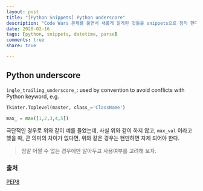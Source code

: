 ```yaml
---
layout: post
title: "[Python Snippets] Python underscore"
description: "Code Wars 문제를 풀면서 새롭게 알게된 것들을 snippets으로 정리 한다."
date: 2020-02-16
tags: [python, snippets, datetime, parse]
comments: true
share: true

---
```




## Python underscore

`ingle_trailing_underscore_`: used by convention to avoid conflicts with Python keyword, e.g.

```python
Tkinter.Toplevel(master, class_='ClassName')
```



```python
max_ = max([1,2,3,4,5])
```

극단적인 경우로 위와 같이 예를 들었는데, 사실 위와 같이 하지 않고, `max_val` 이라고 했을 때, 큰 의미의 차이가 없다면, 위와 같은 경우는 왠만하면 자제 되어야 한다.

> 정말 어쩔 수 없는 경우에만 알아두고 사용여부를 고려해 보자.



### 출처

[PEP8](https://www.python.org/dev/peps/pep-0008/#id34)

